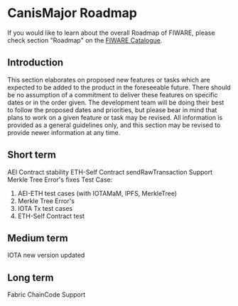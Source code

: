 # CanisMajor Roadmap
 If you would like to learn about the overall Roadmap of FIWARE, please check section "Roadmap" on the
[FIWARE Catalogue](https://github.com/Fiware/catalogue).

## Introduction

This section elaborates on proposed new features or tasks which are expected to
be added to the product in the foreseeable future. There should be no assumption
of a commitment to deliver these features on specific dates or in the order
given. The development team will be doing their best to follow the proposed
dates and priorities, but please bear in mind that plans to work on a given
feature or task may be revised. All information is provided as a general
guidelines only, and this section may be revised to provide newer information at
any time.

## Short term
AEI Contract stability
ETH-Self Contract sendRawTransaction Support
Merkle Tree Error's fixes
Test Case:
1. AEI-ETH test cases (with IOTAMaM, IPFS, MerkleTree)
2. Merkle Tree Error's 
3. IOTA Tx test cases
4. ETH-Self Contract test

## Medium term
IOTA new version updated

## Long term
Fabric ChainCode Support

